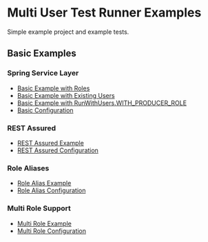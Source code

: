 Multi User Test Runner Examples
===============================

Simple example project and example tests.

## Basic Examples

### Spring Service Layer

* [Basic Example with Roles](src/test/java/fi/vincit/mutrproject/feature/todo/TodoServiceIT.java)
* [Basic Example with Existing Users](src/test/java/fi/vincit/mutrproject/feature/todo/TodoServiceWithUsersIT.java)
* [Basic Example with RunWithUsers.WITH_PRODUCER_ROLE](src/test/java/fi/vincit/mutrproject/feature/todo/TodoServiceProducerRoleIT.java)
* [Basic Configuration](src/test/java/fi/vincit/mutrproject/configuration/TestMultiUserConfig.java)

### REST Assured

* [REST Assured Example](src/test/java/fi/vincit/mutrproject/feature/todo/RestAssuredIT.java)
* [REST Assured Configuration](src/test/java/fi/vincit/mutrproject/configuration/TestMultiUserRestConfig.java)


### Role Aliases

* [Role Alias Example](src/test/java/fi/vincit/mutrproject/feature/todo/TodoServiceRoleAliasIT.java)
* [Role Alias Configuration](src/test/java/fi/vincit/mutrproject/configuration/TestMultiUserAliasConfig.java)

### Multi Role Support

* [Multi Role Example](src/test/java/fi/vincit/mutrproject/feature/todo/TodoServiceMultiRoleIT.java)
* [Multi Role Configuration](src/test/java/fi/vincit/mutrproject/configuration/TestMultiRoleConfig.java)
